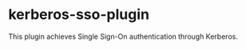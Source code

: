 kerberos-sso-plugin
=======================

This plugin achieves Single Sign-On authentication through Kerberos.



